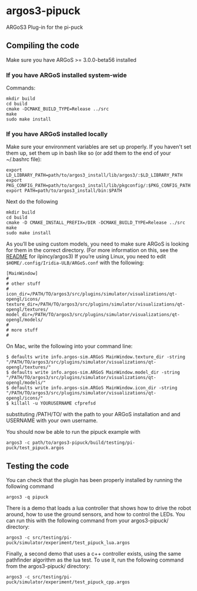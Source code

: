 # argos3-pipuck
ARGoS3 Plug-in for the pi-puck

## Compiling the code

Make sure you have ARGoS >= 3.0.0-beta56 installed

### If you have ARGoS installed system-wide
Commands:
```shell
mkdir build
cd build
cmake -DCMAKE_BUILD_TYPE=Release ../src
make
sudo make install
```

### If you have ARGoS installed locally

Make sure your environment variables are set up properly.
If you haven't set them up, set them up in bash like so (or add them to the end of your ~/.bashrc file):

```shell
export LD_LIBRARY_PATH=path/to/argos3_install/lib/argos3/:$LD_LIBRARY_PATH
export PKG_CONFIG_PATH=path/to/argos3_install/lib/pkgconfig/:$PKG_CONFIG_PATH
export PATH=path/to/argos3_install/bin:$PATH
```

Next do the following

```shell
mkdir build
cd build
cmake -D CMAKE_INSTALL_PREFIX=/DIR -DCMAKE_BUILD_TYPE=Release ../src
make
sudo make install
```

As you’ll be using custom models, you need to make sure ARGoS is looking for them in the correct directory. (For more information on this, see the [README](https://github.com/ilpincy/argos3/blob/master/README.asciidoc "ARGoS README") for ilpincy/argos3)
If you’re using Linux, you need to edit `$HOME/.config/Iridia-ULB/ARGoS.conf` with the following:
```shell
[MainWindow]
#
# other stuff
#
icon_dir=/PATH/TO/argos3/src/plugins/simulator/visualizations/qt-opengl/icons/
texture_dir=/PATH/TO/argos3/src/plugins/simulator/visualizations/qt-opengl/textures/
model_dir=/PATH/TO/argos3/src/plugins/simulator/visualizations/qt-opengl/models/
#
# more stuff
#
```
On Mac, write the following into your command line:
```shell
$ defaults write info.argos-sim.ARGoS MainWindow.texture_dir -string "/PATH/TO/argos3/src/plugins/simulator/visualizations/qt-opengl/textures/"
$ defaults write info.argos-sim.ARGoS MainWindow.model_dir -string "/PATH/TO/argos3/src/plugins/simulator/visualizations/qt-opengl/models/"
$ defaults write info.argos-sim.ARGoS MainWindow.icon_dir -string "/PATH/TO/argos3/src/plugins/simulator/visualizations/qt-opengl/icons/"
$ killall -u YOURUSERNAME cfprefsd
```
substituting /PATH/TO/ with the path to your ARGoS installation and and USERNAME with your own username.

You should now be able to run the pipuck example with
```shell
argos3 -c path/to/argos3-pipuck/build/testing/pi-puck/test_pipuck.argos
```

## Testing the code

You can check that the plugin has been properly installed by running the following command

```shell
argos3 -q pipuck
```
There is a demo that loads a lua controller that shows how to drive the robot around, how to use the ground sensors, and how to control the LEDs. You can run this with the following command from your argos3-pipuck/ directory:

```shell
argos3 -c src/testing/pi-puck/simulator/experiment/test_pipuck_lua.argos
```

Finally, a second demo that uses a c++ controller exists, using the same pathfinder algorithm as the lua test. To use it, run the following command from the argos3-pipuck/ directory:

```shell
argos3 -c src/testing/pi-puck/simulator/experiment/test_pipuck_cpp.argos
```







